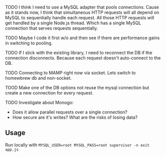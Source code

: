 TODO
I think I need to use a MySQL adapter that pools connections.  Cause as it stands now, I think that simultaneous HTTP requests will all depend on MySQL to sequentially handle each request.  All those HTTP requests will get handled by a single Node.js thread.  Which has a single MySQL connection that serves requests sequentially.

TODO
Maybe I code it first w/o and then see if there are performance gains in switching to pooling.

TODO
If I stick with the existing library, I need to reconnect the DB if the connection disconnects.  Because each request doesn't auto-connect to the DB.

TODO
Connecting to MAMP right now via socket.  Lets switch to homewbrew db and non-socket.

TOOD
Make one of the DB options not reuse the mysql connection but create a new connection for every request.

TODO
Investigate about Monogo:
* Does it allow parallel requests over a single connection?
* How secure are it's writes?  What are the risks of losing data?

## Usage

Run locally with `MYSQL_USER=root MYSQL_PASS=root supervisor -n exit app.js`